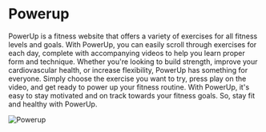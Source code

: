 # Powerup

PowerUp is a fitness website that offers a variety of exercises for all fitness levels and goals. With PowerUp, you can easily scroll through exercises for each day, complete with accompanying videos to help you learn proper form and technique. Whether you're looking to build strength, improve your cardiovascular health, or increase flexibility, PowerUp has something for everyone. Simply choose the exercise you want to try, press play on the video, and get ready to power up your fitness routine. With PowerUp, it's easy to stay motivated and on track towards your fitness goals. So, stay fit and healthy with PowerUp.

![Powerup](https://i.ibb.co/Gc3Kyjz/Screenshot-60.png)
